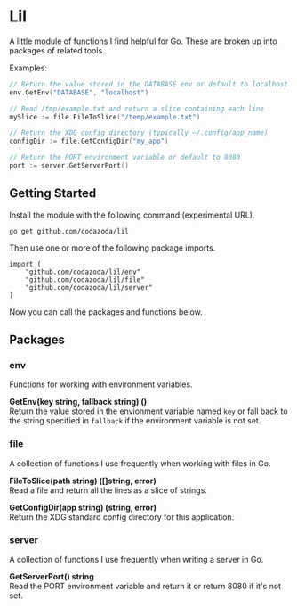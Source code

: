 # Lil

A little module of functions I find helpful for Go. These are broken up into packages of related tools.

Examples:

```go
// Return the value stored in the DATABASE env or default to localhost
env.GetEnv("DATABASE", "localhost") 

// Read /tmp/example.txt and return a slice containing each line
mySlice := file.FileToSlice("/temp/example.txt")

// Return the XDG config directory (typically ~/.config/app_name)
configDir := file.GetConfigDir("my_app")

// Return the PORT environment variable or default to 8080
port := server.GetServerPort()
```

## Getting Started

Install the module with the following command (experimental URL).

```
go get github.com/codazoda/lil
```

Then use one or more of the following package imports.

```
import (
    "github.com/codazoda/lil/env"
    "github.com/codazoda/lil/file"
    "github.com/codazoda/lil/server"
)
```

Now you can call the packages and functions below.

## Packages

### env

Functions for working with environment variables.

**GetEnv(key string, fallback string) ()**  
Return the value stored in the envionment variable named `key` or fall back to the string specified in `fallback` if the environment variable is not set.

### file

A collection of functions I use frequently when working with files in Go.

**FileToSlice(path string) ([]string, error)**  
Read a file and return all the lines as a slice of strings.

**GetConfigDir(app string) (string, error)**  
Return the XDG standard config directory for this application.

### server

A collection of functions I use frequently when writing a server in Go.

**GetServerPort() string**  
Read the PORT environment variable and return it or return 8080 if it's not set.
